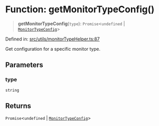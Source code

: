 # Function: getMonitorTypeConfig()

> **getMonitorTypeConfig**(`type`): `Promise`\<`undefined` \| [`MonitorTypeConfig`](../interfaces/MonitorTypeConfig.md)\>

Defined in: [src/utils/monitorTypeHelper.ts:87](https://github.com/Nick2bad4u/Uptime-Watcher/blob/2a45eeb1723f8f7089001af2c92aa07d82dfe7e4/src/utils/monitorTypeHelper.ts#L87)

Get configuration for a specific monitor type.

## Parameters

### type

`string`

## Returns

`Promise`\<`undefined` \| [`MonitorTypeConfig`](../interfaces/MonitorTypeConfig.md)\>
